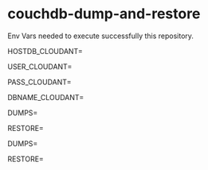 # couchdb-dump-and-restore

Env Vars needed to execute successfully this repository.

HOSTDB_CLOUDANT=

USER_CLOUDANT=

PASS_CLOUDANT=

DBNAME_CLOUDANT=

DUMPS=

RESTORE=

DUMPS=

RESTORE=
